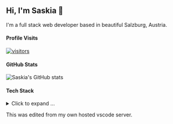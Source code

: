 ## Hi, I'm Saskia 👋

I'm a full stack web developer based in beautiful Salzburg, Austria.

#### Profile Visits
[![visitors](https://visitor-badge.glitch.me/badge?page_id=saskiaschild.saskiaschild)](#)

#### GitHub Stats
![Saskia's GitHub stats](https://github-readme-stats.vercel.app/api?username=saskiaschild&show_icons=true&theme=radical)

#### Tech Stack
<details>
<summary>Click to expand ...</summary>

<h4>Languages</h4>
<img src="https://img.shields.io/badge/-PHP-8892BF?style=for-the-badge&labelColor=black&logo=php&logoColor=8892BF" alt="PHP Badge"/>
<img src="https://img.shields.io/badge/-JavaScript-F7DF1E?style=for-the-badge&labelColor=black&logo=javascript&logoColor=F7DF1E" alt="JavaScript Badge" />
<img src="https://img.shields.io/badge/-Typescript-3178C6?style=for-the-badge&labelColor=black&logo=typescript&logoColor=3178C6" alt="TypeScript Badge" />

<h4>Frameworks</h4>
<img src="https://img.shields.io/badge/-Symfony-000000?style=for-the-badge&labelColor=black&logo=symfony&logoColor=FFFFFF" alt="Symfony Badge" />
<img src="https://img.shields.io/badge/-React-61DBFB?style=for-the-badge&labelColor=black&logo=react&logoColor=61DBFB" alt="React Badge" />
<img src="https://img.shields.io/badge/-Angular-DD0031?style=for-the-badge&labelColor=black&logo=angular&logoColor=DD0031" alt="Angular Badge" />
  
<h4>Database</h4>
<img src="https://img.shields.io/badge/-MariaDB-003545?style=for-the-badge&labelColor=black&logo=mariadb&logoColor=003545" alt="MariaDB Badge" />
<img src="https://img.shields.io/badge/-Redis-DC382D?style=for-the-badge&labelColor=black&logo=redis&logoColor=DC382D" alt="Redis" />
  
<h4>Dev Ops</h4>
<img src="https://img.shields.io/badge/-Jenkins-D24939?style=for-the-badge&labelColor=black&logo=jenkins&logoColor=D24939" alt="Jenkins Badge" />
<img src="https://img.shields.io/badge/-Docker-2496ED?style=for-the-badge&labelColor=black&logo=docker&logoColor=2496ED" alt="Docker Badge" />
<img src="https://img.shields.io/badge/-Vagrant-1868F2?style=for-the-badge&labelColor=black&logo=vagrant&logoColor=1868F2" alt="Vagrant Badge" />
  
<h4>OS</h4>
<img src="https://img.shields.io/badge/-Debian-A81D33?style=for-the-badge&labelColor=black&logo=debian&logoColor=A81D33" alt="Debian Badge" />
<img src="https://img.shields.io/badge/-Windows-0078D6?style=for-the-badge&labelColor=black&logo=windows&logoColor=0078D6" alt="Debian Badge" />
</details>

This was edited from my own hosted vscode server.